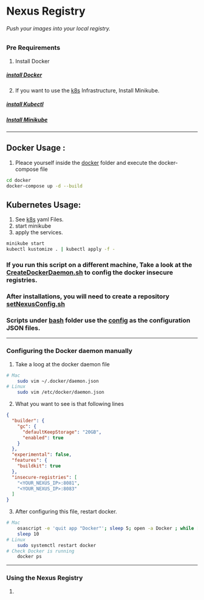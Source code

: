 # Nexus Registry

###### Push your images into your local registry.

### Pre Requirements

1. Install Docker

##### [install Docker](/requirements/installDocker.sh)

2. If you want to use the [k8s](./k8s/) Infrastructure, Install Minikube.

##### [install Kubectl](/requirements/installKubectl.sh)
##### [Install Minikube](/requirements/installMinikube.sh)

---


## Docker Usage :

1. Pleace yourself inside the [docker](/docker/) folder and execute the docker-compose file

```sh
cd docker
docker-compose up -d --build
```

## Kubernetes Usage:

1. See [k8s](/k8s/) yaml Files.
2. start minikube
3. apply the services.

```sh
minikube start
kubectl kustomize . | kubectl apply -f -
```

### If you run this script on a different machine, Take a look at the [CreateDockerDaemon.sh](./03-createDockerDeamon.sh) to config the docker insecure registries.

### After installations, you will need to create a repository [setNexusConfig.sh](./bash/setNexusConfg.sh)

### Scripts under [bash](/bash/) folder use the [config](/config/) as the configuration JSON files.

---

### Configuring the Docker daemon manually

1. Take a loog at the docker daemon file

```sh
# Mac
    sudo vim ~/.docker/daemon.json
# Linux
    sudo vim /etc/docker/daemon.json
```

2. What you want to see is that following lines

```json
{
  "builder": {
    "gc": {
      "defaultKeepStorage": "20GB",
      "enabled": true
    }
  },
  "experimental": false,
  "features": {
    "buildkit": true
  },
  "insecure-registries": [
    "<YOUR_NEXUS_IP>:8081",
    "<YOUR_NEXUS_IP>:8083"
  ]
}
```

3. After configuring this file, restart docker.

```sh
# Mac
    osascript -e 'quit app "Docker"'; sleep 5; open -a Docker ; while [ -z "$(docker info 2> /dev/null )" ]; do printf "."; sleep 1; done; echo ""
    sleep 10
# Linux
    sudo systemctl restart docker
# Check Docker is running 
    docker ps
```
---

### Using the Nexus Registry

1. 
